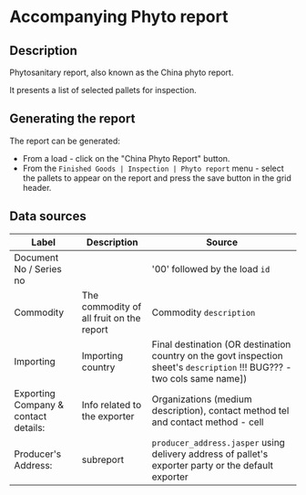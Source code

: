 # Accompanying Phyto report

## Description

Phytosanitary report, also known as the China phyto report.

It presents a list of selected pallets for inspection.

## Generating the report

The report can be generated:

* From a load - click on the "China Phyto Report" button.
* From the `Finished Goods | Inspection | Phyto report` menu - select the pallets to appear on the report and press the save button in the grid header.

## Data sources

| Label | Description | Source |
| ----- | ----------- | ------ |
| Document No / Series no | | '00' followed by the load `id` |
| Commodity | The commodity of all fruit on the report | Commodity `description` |
| Importing | Importing country | Final destination (OR destination country on the govt inspection sheet's `description` !!! BUG??? - two cols same name]) |
| Exporting Company & contact details: | Info related to the exporter | Organizations (medium description), contact method tel and contact method - cell |
| Producer's Address: | subreport  | `producer_address.jasper` using delivery address of pallet's exporter party or the default exporter |

